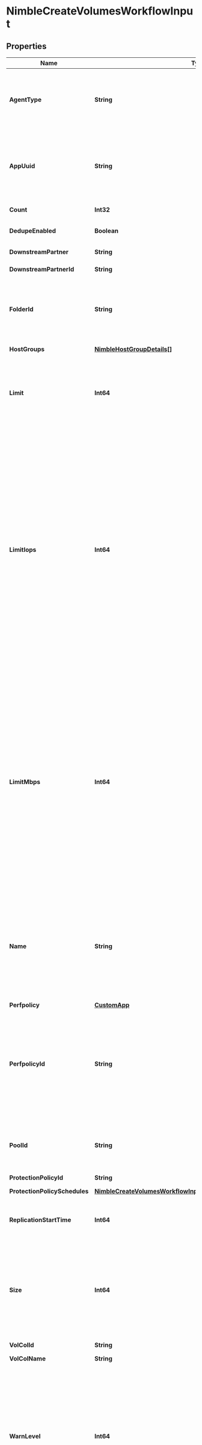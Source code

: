 # NimbleCreateVolumesWorkflowInput
## Properties

Name | Type | Description | Notes
------------ | ------------- | ------------- | -------------
**AgentType** | **String** | External management agent type. Defaults to &#39;none&#39;. Possible values: &#39;none&#39;, &#39;smis&#39;, &#39;vvol&#39;, &#39;openstack&#39;, &#39;openstackv2&#39; | [optional] 
**AppUuid** | **String** | Application identifier of volume. String of up to 255 alphanumeric characters, hyphen, colon, dot and underscore are allowed. Defaults to the empty string.  | [optional] 
**Count** | **Int32** | Number of volumes to be created. | 
**DedupeEnabled** | **Boolean** | Indicate whether dedupe is enabled. Defaults to &#39;false&#39;. | [optional] 
**DownstreamPartner** | **String** | Name of the downstream partner | [optional] 
**DownstreamPartnerId** | **String** | ID of the downstream partner | [optional] 
**FolderId** | **String** | ID of the folder holding this volume. An optional NsObjectID. A 42 digit hexadecimal int64 or the empty string. Defaults to the empty string. | [optional] 
**HostGroups** | [**NimbleHostGroupDetails[]**](NimbleHostGroupDetails.md) | List of host group details. | [optional] 
**Limit** | **Int64** | Limit for the volume as a percentage of volume size. Percentage as integer from 0 to 100. Defaults to the default volume limit set on group, typically 100. | [optional] 
**LimitIops** | **Int64** | IOPS limit for this volume. If limit_iops is not specified when a volume is created, or if limit_iops is set to -1, then the volume has no IOPS limit. If limit_iops is not specified while creating a clone, IOPS limit of parent volume will be used as limit. IOPS limit should be in range [256, 4294967294] or -1 for unlimited. If both limit_iops and limit_mbps are specified, limit_mbps must not be hit before limit_iops. In other words, IOPS and MBPS limits should honor limit_iops _ampersand_amp;lt;&#x3D; ((limit_mbps MB/s * 2^20 B/MB) / block_size B). By default the volume is created with unlimited iops. | [optional] 
**LimitMbps** | **Int64** | Throughput limit for this volume in MB/s. If limit_mbps is not specified when a volume is created, or if limit_mbps is set to -1, then the volume has no MBPS limit. MBPS limit should be in range [1, 4294967294] or -1 for unlimited. If both limit_iops and limit_mbps are specified, limit_mbps must not be hit before limit_iops. In other words, IOPS and MBPS limits should honor limit_iops _ampersand_amp;lt;&#x3D; ((limit_mbps MB/s * 2^20 B/MB) / block_size B). By default, the volume is created with unlimited throughput. | [optional] 
**Name** | **String** | Name of the volume. String of up to 215 alphanumeric, hyphenated, colon, or period-separated characters; but cannot begin with hyphen, colon or period. This type is used for object sets containing volumes, snapshots, snapshot collections and protocol endpoints. | 
**Perfpolicy** | [**CustomApp**](CustomApp.md) |  | [optional] 
**PerfpolicyId** | **String** | Identifier of the performance policy. After creating a volume, performance policy for the volume can only be changed to another performance policy with same block size. A 42 digit hexadecimal int64. Defaults to ID of the &#39;default&#39; performance policy. | [optional] 
**PoolId** | **String** | Identifier associated with the pool in the storage pool table. A 42 digit hexadecimal int64. Defaults to the ID of the &#39;default&#39; pool. | [optional] 
**ProtectionPolicyId** | **String** | Protection policy ID | [optional] 
**ProtectionPolicySchedules** | [**NimbleCreateVolumesWorkflowInputProtectionPolicySchedulesInner[]**](NimbleCreateVolumesWorkflowInputProtectionPolicySchedulesInner.md) | Protection Policy Schedule | [optional] 
**ReplicationStartTime** | **Int64** | Remote replication start time which  will be used to offset local snapshot start time | [optional] 
**Size** | **Int64** | Volume size in megabytes. Size is required for creating a volume but not for cloning an existing volume.When creating a new volume, size is required. When cloning an existing volume, size defaults to that of the parent volume. | 
**VolColId** | **String** | volume collection id | [optional] 
**VolColName** | **String** | volume collection Name | [optional] 
**WarnLevel** | **Int64** | Threshold for available space as a percentage of volume size below which an alert is raised. If this option is not specified, array default volume warn level setting is used to decide the warning level for this volume. Percentage as integer from 0 to 100. Defaults to the default volume warning level set on the group, typically 80. | [optional] 

## Examples

- Prepare the resource
```powershell
$NimbleCreateVolumesWorkflowInput = Initialize-PSOpenAPIToolsNimbleCreateVolumesWorkflowInput  -AgentType none `
 -AppUuid rfc4122.943f7dc1-5853-497c-b530-f689ccf1bf18 `
 -Count 3 `
 -DedupeEnabled false `
 -DownstreamPartner &lt;resource_name&gt; `
 -DownstreamPartnerId 2a0df0fe6f7dc7bb16000000000000000000004817 `
 -FolderId 1234123412341234123412341234123412341234cd `
 -HostGroups null `
 -Limit 100 `
 -LimitIops -1 `
 -LimitMbps -1 `
 -Name volume1 `
 -Perfpolicy null `
 -PerfpolicyId 2a0df0fe6f7dc7bb16000000000000000000004817 `
 -PoolId 0a00000000000004d3000000000000000000000001 `
 -ProtectionPolicyId 2a0df0fe6f7dc7bb16000000000000000000004817 `
 -ProtectionPolicySchedules null `
 -ReplicationStartTime 16384456 `
 -Size 16 `
 -VolColId 2a0df0fe6f7dc7bb16000000000000000000004817 `
 -VolColName appset_1 `
 -WarnLevel 80
```

- Convert the resource to JSON
```powershell
$NimbleCreateVolumesWorkflowInput | ConvertTo-JSON
```

[[Back to Model list]](../README.md#documentation-for-models) [[Back to API list]](../README.md#documentation-for-api-endpoints) [[Back to README]](../README.md)

